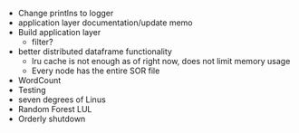 - Change printlns to logger
- application layer documentation/update memo
- Build application layer
  - filter?
- better distributed dataframe functionality
  - lru cache is not enough as of right now, does not limit memory usage
  - Every node has the entire SOR file
- WordCount
- Testing
- seven degrees of Linus
- Random Forest LUL
- Orderly shutdown
